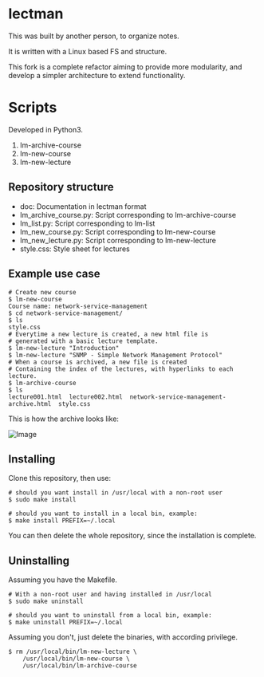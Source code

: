 # lectman

This was built by another person, to organize notes.

It is written with a Linux based FS and structure.

This fork is a complete refactor aiming to provide more modularity, and
develop a simpler architecture to extend functionality.

# Scripts

Developed in Python3.

1. lm-archive-course
2. lm-new-course
3. lm-new-lecture

## Repository structure

- doc: Documentation in lectman format
- lm\_archive\_course.py: Script corresponding to lm-archive-course
- lm\_list.py: Script corresponding to lm-list
- lm\_new\_course.py: Script corresponding to lm-new-course
- lm\_new\_lecture.py: Script corresponding to lm-new-lecture
- style.css: Style sheet for lectures

## Example use case

```shell
# Create new course
$ lm-new-course 
Course name: network-service-management
$ cd network-service-management/
$ ls
style.css
# Everytime a new lecture is created, a new html file is
# generated with a basic lecture template.
$ lm-new-lecture "Introduction"
$ lm-new-lecture "SNMP - Simple Network Management Protocol"
# When a course is archived, a new file is created
# Containing the index of the lectures, with hyperlinks to each lecture.
$ lm-archive-course
$ ls
lecture001.html  lecture002.html  network-service-management-archive.html  style.css
```
This is how the archive looks like:

![Image](http://i.imgur.com/4SOXvzj.png)

## Installing

Clone this repository, then use:

```shell
# should you want install in /usr/local with a non-root user
$ sudo make install

# should you want to install in a local bin, example:
$ make install PREFIX=~/.local
```

You can then delete the whole repository, since the installation is complete.


## Uninstalling

Assuming you have the Makefile.

```shell
# With a non-root user and having installed in /usr/local
$ sudo make uninstall

# should you want to uninstall from a local bin, example:
$ make uninstall PREFIX=~/.local

```

Assuming you don't, just delete the binaries, with according privilege.

```shell
$ rm /usr/local/bin/lm-new-lecture \
	/usr/local/bin/lm-new-course \
	/usr/local/bin/lm-archive-course
```
